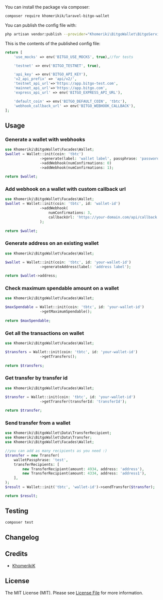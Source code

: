 
[comment]: <> (# :package_description)

[comment]: <> ([![Latest Version on Packagist]&#40;https://img.shields.io/packagist/v/:vendor_slug/:package_slug.svg?style=flat-square&#41;]&#40;https://packagist.org/packages/:vendor_slug/:package_slug&#41;)

[comment]: <> ([![GitHub Tests Action Status]&#40;https://img.shields.io/github/workflow/status/:vendor_slug/:package_slug/run-tests?label=tests&#41;]&#40;https://github.com/:vendor_slug/:package_slug/actions?query=workflow%3Arun-tests+branch%3Amain&#41;)

[comment]: <> ([![GitHub Code Style Action Status]&#40;https://img.shields.io/github/workflow/status/:vendor_slug/:package_slug/Check%20&%20fix%20styling?label=code%20style&#41;]&#40;https://github.com/:vendor_slug/:package_slug/actions?query=workflow%3A"Check+%26+fix+styling"+branch%3Amain&#41;)

[comment]: <> ([![Total Downloads]&#40;https://img.shields.io/packagist/dt/:vendor_slug/:package_slug.svg?style=flat-square&#41;]&#40;https://packagist.org/packages/:vendor_slug/:package_slug&#41;)

[comment]: <> (## Installation)

You can install the package via composer:

```bash
composer require khomerikik/laravel-bitgo-wallet
```

You can publish the config file with:

```bash
php artisan vendor:publish --provider="Khomeriki\BitgoWallet\BitgoServiceProvider"
```

This is the contents of the published config file:

```php
return [
    'use_mocks' => env('BITGO_USE_MOCKS', true),//for tests

    'testnet' => env('BITGO_TESTNET', true),

    'api_key' => env('BITGO_API_KEY'),
    'v2_api_prefix' => 'api/v2/',
    'testnet_api_url'=>'https://app.bitgo-test.com',
    'mainnet_api_url'=>'https://app.bitgo.com',
    'express_api_url' => env('BITGO_EXPRESS_API_URL'),

    'default_coin' => env('BITGO_DEFAULT_COIN', 'tbtc'),
    'webhook_callback_url' => env('BITGO_WEBHOOK_CALLBACK'),
];
```

## Usage

### Generate a wallet with webhooks
```php
use Khomeriki\BitgoWallet\Facades\Wallet;
$wallet = Wallet::init(coin: 'tbtc')
                ->generate(label: 'wallet label', passphrase: 'password')
                ->addWebhook(numConfirmations: 0)
                ->addWebhook(numConfirmations: 1);
                
return $wallet;
```
### Add webhook on a wallet with custom callback url
```php
use Khomeriki\BitgoWallet\Facades\Wallet;
$wallet = Wallet::init(coin: 'tbtc', id: 'wallet-id')
                ->addWebhook(
                    numConfirmations: 3, 
                    callbackUrl: 'https://your-domain.com/api/callback'
                );
                
return $wallet;
```

### Generate address on  an existing wallet
```php
use Khomeriki\BitgoWallet\Facades\Wallet;

$wallet = Wallet::init(coin: 'tbtc', id: 'your-wallet-id')
                ->generateAddress(label: 'address label');
                
return $wallet->address;
```

### Check maximum spendable amount on a wallet
```php
use Khomeriki\BitgoWallet\Facades\Wallet;

$maxSpendable = Wallet::init(coin: 'tbtc', id: 'your-wallet-id')
                ->getMaximumSpendable();
                
return $maxSpendable;
```

### Get all the transactions on wallet
```php
use Khomeriki\BitgoWallet\Facades\Wallet;

$transfers = Wallet::init(coin: 'tbtc', id: 'your-wallet-id')
                ->getTransfers();
                
return $transfers;
```

### Get transfer by transfer id
```php
use Khomeriki\BitgoWallet\Facades\Wallet;

$transfer = Wallet::init(coin: 'tbtc', id: 'your-wallet-id')
                ->getTransfer(transferId: 'transferId');
                
return $transfer;
```

### Send transfer from a wallet

```php
use Khomeriki\BitgoWallet\Data\TransferRecipient;
use Khomeriki\BitgoWallet\Data\Transfer;
use Khomeriki\BitgoWallet\Facades\Wallet;

//you can add as many recipients as you need :)
$transfer = new Transfer(
    walletPassphrase: 'test',
    transferRecipients: [
        new TransferRecipient(amount: 4934, address: 'address'),
        new TransferRecipient(amount: 4334, address: 'address1'),
    ],
);
$result = Wallet::init('tbtc', 'wallet-id')->sendTransfer($transfer);

return $result;
```

## Testing

```bash
composer test
```

## Changelog

[comment]: <> (Please see [CHANGELOG]&#40;CHANGELOG.md&#41; for more information on what has changed recently.)

[comment]: <> (## Contributing)

[comment]: <> (Please see [CONTRIBUTING]&#40;https://github.com/spatie/.github/blob/main/CONTRIBUTING.md&#41; for details.)

[comment]: <> (## Security Vulnerabilities)

[comment]: <> (Please review [our security policy]&#40;../../security/policy&#41; on how to report security vulnerabilities.)

## Credits

- [KhomerikiK](https://github.com/KhomerikiK)

## License

The MIT License (MIT). Please see [License File](LICENSE.md) for more information.
